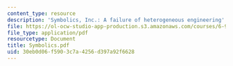 ```yaml
---
content_type: resource
description: 'Symbolics, Inc.: A failure of heterogeneous engineering'
file: https://ol-ocw-studio-app-production.s3.amazonaws.com/courses/6-933j-the-structure-of-engineering-revolutions-fall-2001/30eb0d06f5903c7a4256d397a92f6628_Symbolics.pdf
file_type: application/pdf
resourcetype: Document
title: Symbolics.pdf
uid: 30eb0d06-f590-3c7a-4256-d397a92f6628
---
```

